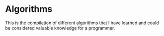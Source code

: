 # Algorithms
This is the compilation of different algorithms that I have learned and could be considered valuable knowledge for a programmer.
